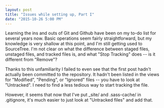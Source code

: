 ```yaml
---
layout: post
title: "Issues while setting up, Part I"
date: "2015-10-26 5:00 PM"
---
```

Learning the ins and outs of Git and Github have been on my to-do list for several years now. Basic operations seem fairly straightforward, but my knowledge is very shallow at this point, and I'm still getting used to SourceTree. I'm not clear on what the difference between staged files, unstaged files, and tracked files is, and what "Stop Tracking" does -- is it different from "Remove"?

Thanks to this unfamiliarity I failed to even see that the first post hadn't actually been committed to the repository. It hadn't been listed in the views for "Modified", "Pending", or "Ignored" files -- you have to look at "Untracked". I need to find a less tedious way to start tracking the file.

However, it seems that now that I've put \_site/ and .sass-cache/ in .gitignore, it's much easier to just look at "Untracked files" and add that.
